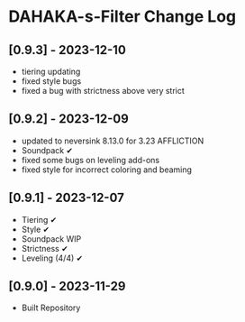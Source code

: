 # DAHAKA-s-Filter Change Log


## [0.9.3] - 2023-12-10
- tiering updating
- fixed style bugs
- fixed a bug with strictness above very strict


## [0.9.2] - 2023-12-09
- updated to neversink 8.13.0 for 3.23 AFFLICTION
- Soundpack ✔
- fixed some bugs on leveling add-ons
- fixed style for incorrect coloring and beaming


## [0.9.1] - 2023-12-07
- Tiering ✔
- Style ✔
- Soundpack WIP
- Strictness ✔
- Leveling (4/4) ✔


## [0.9.0] - 2023-11-29
- Built Repository
